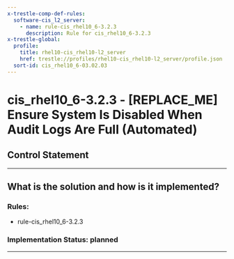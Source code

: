 ```yaml
---
x-trestle-comp-def-rules:
  software-cis_l2_server:
    - name: rule-cis_rhel10_6-3.2.3
      description: Rule for cis_rhel10_6-3.2.3
x-trestle-global:
  profile:
    title: rhel10-cis_rhel10-l2_server
    href: trestle://profiles/rhel10-cis_rhel10-l2_server/profile.json
  sort-id: cis_rhel10_6-03.02.03
---
```


# cis_rhel10_6-3.2.3 - \[REPLACE_ME\] Ensure System Is Disabled When Audit Logs Are Full (Automated)

## Control Statement

______________________________________________________________________

## What is the solution and how is it implemented?

<!-- For implementation status enter one of: implemented, partial, planned, alternative, not-applicable -->

<!-- Note that the list of rules under ### Rules: is read-only and changes will not be captured after assembly to JSON -->

<!-- Add control implementation description here for control: cis_rhel10_6-3.2.3 -->

### Rules:

  - rule-cis_rhel10_6-3.2.3

### Implementation Status: planned

______________________________________________________________________
